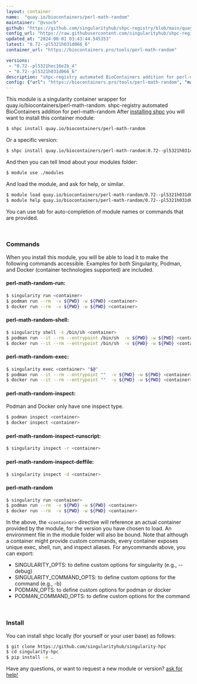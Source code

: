 ```yaml
---
layout: container
name:  "quay.io/biocontainers/perl-math-random"
maintainer: "@vsoch"
github: "https://github.com/singularityhub/shpc-registry/blob/main/quay.io/biocontainers/perl-math-random/container.yaml"
config_url: "https://raw.githubusercontent.com/singularityhub/shpc-registry/main/quay.io/biocontainers/perl-math-random/container.yaml"
updated_at: "2024-08-01 03:43:44.545353"
latest: "0.72--pl5321h031d066_6"
container_url: "https://biocontainers.pro/tools/perl-math-random"

versions:
 - "0.72--pl5321hec16e2b_4"
 - "0.72--pl5321h031d066_6"
description: "shpc-registry automated BioContainers addition for perl-math-random"
config: {"url": "https://biocontainers.pro/tools/perl-math-random", "maintainer": "@vsoch", "description": "shpc-registry automated BioContainers addition for perl-math-random", "latest": {"0.72--pl5321h031d066_6": "sha256:33a3651b4b8bd52c513fb9a5dae04756e1744c219bcfabcdf8b2bc704c62a4ec"}, "tags": {"0.72--pl5321hec16e2b_4": "sha256:36ddf2b0c722a0d1648c7902092610da9ae7272c81cb54dadeebee9e7226ac5e", "0.72--pl5321h031d066_6": "sha256:33a3651b4b8bd52c513fb9a5dae04756e1744c219bcfabcdf8b2bc704c62a4ec"}, "docker": "quay.io/biocontainers/perl-math-random"}
---
```


This module is a singularity container wrapper for quay.io/biocontainers/perl-math-random.
shpc-registry automated BioContainers addition for perl-math-random
After [installing shpc](#install) you will want to install this container module:


```bash
$ shpc install quay.io/biocontainers/perl-math-random
```

Or a specific version:

```bash
$ shpc install quay.io/biocontainers/perl-math-random:0.72--pl5321h031d066_6
```

And then you can tell lmod about your modules folder:

```bash
$ module use ./modules
```

And load the module, and ask for help, or similar.

```bash
$ module load quay.io/biocontainers/perl-math-random/0.72--pl5321h031d066_6
$ module help quay.io/biocontainers/perl-math-random/0.72--pl5321h031d066_6
```

You can use tab for auto-completion of module names or commands that are provided.

<br>

### Commands

When you install this module, you will be able to load it to make the following commands accessible.
Examples for both Singularity, Podman, and Docker (container technologies supported) are included.

#### perl-math-random-run:

```bash
$ singularity run <container>
$ podman run --rm  -v ${PWD} -w ${PWD} <container>
$ docker run --rm  -v ${PWD} -w ${PWD} <container>
```

#### perl-math-random-shell:

```bash
$ singularity shell -s /bin/sh <container>
$ podman run --it --rm --entrypoint /bin/sh  -v ${PWD} -w ${PWD} <container>
$ docker run --it --rm --entrypoint /bin/sh  -v ${PWD} -w ${PWD} <container>
```

#### perl-math-random-exec:

```bash
$ singularity exec <container> "$@"
$ podman run --it --rm --entrypoint ""  -v ${PWD} -w ${PWD} <container> "$@"
$ docker run --it --rm --entrypoint ""  -v ${PWD} -w ${PWD} <container> "$@"
```

#### perl-math-random-inspect:

Podman and Docker only have one inspect type.

```bash
$ podman inspect <container>
$ docker inspect <container>
```

#### perl-math-random-inspect-runscript:

```bash
$ singularity inspect -r <container>
```

#### perl-math-random-inspect-deffile:

```bash
$ singularity inspect -d <container>
```



#### perl-math-random

```bash
$ singularity run <container>
$ podman run --rm  -v ${PWD} -w ${PWD} <container>
$ docker run --rm  -v ${PWD} -w ${PWD} <container>
```


In the above, the `<container>` directive will reference an actual container provided
by the module, for the version you have chosen to load. An environment file in the
module folder will also be bound. Note that although a container
might provide custom commands, every container exposes unique exec, shell, run, and
inspect aliases. For anycommands above, you can export:

 - SINGULARITY_OPTS: to define custom options for singularity (e.g., --debug)
 - SINGULARITY_COMMAND_OPTS: to define custom options for the command (e.g., -b)
 - PODMAN_OPTS: to define custom options for podman or docker
 - PODMAN_COMMAND_OPTS: to define custom options for the command

<br>

### Install

You can install shpc locally (for yourself or your user base) as follows:

```bash
$ git clone https://github.com/singularityhub/singularity-hpc
$ cd singularity-hpc
$ pip install -e .
```

Have any questions, or want to request a new module or version? [ask for help!](https://github.com/singularityhub/singularity-hpc/issues)